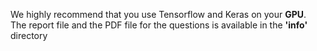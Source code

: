 We highly recommend that you use Tensorflow and Keras on your <b>GPU</b>. <br>
The report file and the PDF file for the questions is available in the <b>'info'</b> directory
